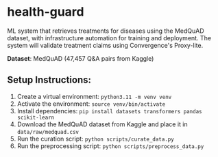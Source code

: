 # health-guard
ML system that retrieves treatments for diseases using the MedQuAD dataset, with infrastructure automation for training and deployment. The system will validate treatment claims using Convergence's Proxy-lite.

**Dataset**: MedQuAD (47,457 Q&A pairs from Kaggle)

## Setup Instructions:
  1. Create a virtual environment: `python3.11 -m venv venv`
  2. Activate the environment: `source venv/bin/activate`
  3. Install dependencies: `pip install datasets transformers pandas scikit-learn`
  4. Download the MedQuAD dataset from Kaggle and place it in `data/raw/medquad.csv`
  5. Run the curation script: `python scripts/curate_data.py`
  6. Run the preprocessing script: `python scripts/preprocess_data.py`
